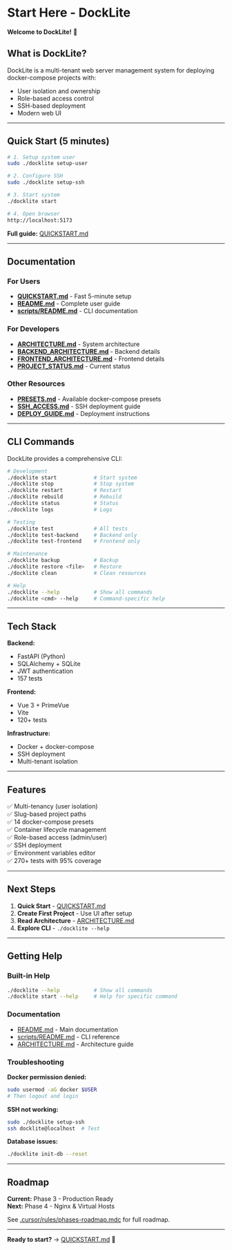 # Start Here - DockLite

**Welcome to DockLite!** 👋

## What is DockLite?

DockLite is a multi-tenant web server management system for deploying docker-compose projects with:
- User isolation and ownership
- Role-based access control
- SSH-based deployment
- Modern web UI

---

## Quick Start (5 minutes)

```bash
# 1. Setup system user
sudo ./docklite setup-user

# 2. Configure SSH
sudo ./docklite setup-ssh

# 3. Start system
./docklite start

# 4. Open browser
http://localhost:5173
```

**Full guide:** [QUICKSTART.md](mdc:QUICKSTART.md)

---

## Documentation

### For Users
- **[QUICKSTART.md](mdc:QUICKSTART.md)** - Fast 5-minute setup
- **[README.md](mdc:README.md)** - Complete user guide
- **[scripts/README.md](mdc:scripts/README.md)** - CLI documentation

### For Developers
- **[ARCHITECTURE.md](mdc:ARCHITECTURE.md)** - System architecture
- **[BACKEND_ARCHITECTURE.md](mdc:BACKEND_ARCHITECTURE.md)** - Backend details
- **[FRONTEND_ARCHITECTURE.md](mdc:FRONTEND_ARCHITECTURE.md)** - Frontend details
- **[PROJECT_STATUS.md](mdc:PROJECT_STATUS.md)** - Current status

### Other Resources
- **[PRESETS.md](mdc:PRESETS.md)** - Available docker-compose presets
- **[SSH_ACCESS.md](mdc:SSH_ACCESS.md)** - SSH deployment guide
- **[DEPLOY_GUIDE.md](mdc:DEPLOY_GUIDE.md)** - Deployment instructions

---

## CLI Commands

DockLite provides a comprehensive CLI:

```bash
# Development
./docklite start            # Start system
./docklite stop             # Stop system
./docklite restart          # Restart
./docklite rebuild          # Rebuild
./docklite status           # Status
./docklite logs             # Logs

# Testing
./docklite test             # All tests
./docklite test-backend     # Backend only
./docklite test-frontend    # Frontend only

# Maintenance
./docklite backup           # Backup
./docklite restore <file>   # Restore
./docklite clean            # Clean resources

# Help
./docklite --help           # Show all commands
./docklite <cmd> --help     # Command-specific help
```

---

## Tech Stack

**Backend:**
- FastAPI (Python)
- SQLAlchemy + SQLite
- JWT authentication
- 157 tests

**Frontend:**
- Vue 3 + PrimeVue
- Vite
- 120+ tests

**Infrastructure:**
- Docker + docker-compose
- SSH deployment
- Multi-tenant isolation

---

## Features

✅ Multi-tenancy (user isolation)  
✅ Slug-based project paths  
✅ 14 docker-compose presets  
✅ Container lifecycle management  
✅ Role-based access (admin/user)  
✅ SSH deployment  
✅ Environment variables editor  
✅ 270+ tests with 95% coverage  

---

## Next Steps

1. **Quick Start** - [QUICKSTART.md](mdc:QUICKSTART.md)
2. **Create First Project** - Use UI after setup
3. **Read Architecture** - [ARCHITECTURE.md](mdc:ARCHITECTURE.md)
4. **Explore CLI** - `./docklite --help`

---

## Getting Help

### Built-in Help
```bash
./docklite --help           # Show all commands
./docklite start --help     # Help for specific command
```

### Documentation
- [README.md](mdc:README.md) - Main documentation
- [scripts/README.md](mdc:scripts/README.md) - CLI reference
- [ARCHITECTURE.md](mdc:ARCHITECTURE.md) - Architecture guide

### Troubleshooting

**Docker permission denied:**
```bash
sudo usermod -aG docker $USER
# Then logout and login
```

**SSH not working:**
```bash
sudo ./docklite setup-ssh
ssh docklite@localhost  # Test
```

**Database issues:**
```bash
./docklite init-db --reset
```

---

## Roadmap

**Current:** Phase 3 - Production Ready  
**Next:** Phase 4 - Nginx & Virtual Hosts

See [.cursor/rules/phases-roadmap.mdc](mdc:.cursor/rules/phases-roadmap.mdc) for full roadmap.

---

**Ready to start?** → [QUICKSTART.md](mdc:QUICKSTART.md) 🚀
